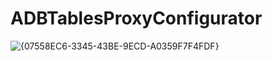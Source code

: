 ﻿# ADBTablesProxyConfigurator
![{07558EC6-3345-43BE-9ECD-A0359F7F4FDF}](https://github.com/user-attachments/assets/6d97f018-b76d-49e1-96db-74114a81a3a8)

